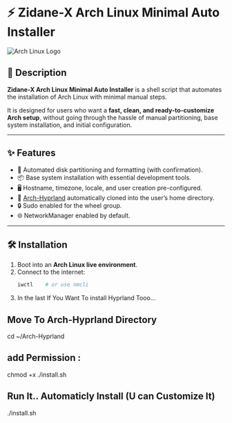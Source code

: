 # ⚡ Zidane-X Arch Linux Minimal Auto Installer

![Arch Linux Logo](https://upload.wikimedia.org/wikipedia/commons/a/a5/Archlinux-icon-crystal-64.svg)

## 📌 Description
**Zidane-X Arch Linux Minimal Auto Installer** is a shell script that automates the installation of Arch Linux with minimal manual steps.  

It is designed for users who want a **fast, clean, and ready-to-customize Arch setup**, without going through the hassle of manual partitioning, base system installation, and initial configuration.

---

## ✨ Features
- 🚀 Automated disk partitioning and formatting (with confirmation).  
- 📦 Base system installation with essential development tools.  
- 🖥️ Hostname, timezone, locale, and user creation pre-configured.  
- 🔗 [Arch-Hyprland](https://github.com/JaKooLit/Arch-Hyprland) automatically cloned into the user’s home directory.  
- 🔒 Sudo enabled for the wheel group.  
- 🌐 NetworkManager enabled by default.  

---

## 🛠️ Installation

1. Boot into an **Arch Linux live environment**.  
2. Connect to the internet:
   ```bash
   iwctl    # or use nmcli
   
3. In the last If You Want To install Hyprland Tooo...

## Move To Arch-Hyprland Directory
cd ~/Arch-Hyprland

## add Permission :
chmod +x ./install.sh

## Run It.. Automaticly Install (U can Customize It)
./install.sh

